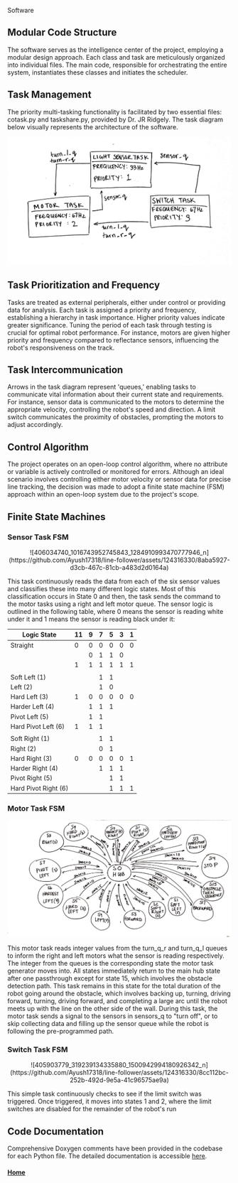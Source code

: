 Software
## Modular Code Structure

The software serves as the intelligence center of the project, employing a modular design approach. Each class and task are meticulously organized into individual files. The main code, responsible for orchestrating the entire system, instantiates these classes and initiates the scheduler.

## Task Management

The priority multi-tasking functionality is facilitated by two essential files: cotask.py and taskshare.py, provided by Dr. JR Ridgely. The task diagram below visually represents the architecture of the software.

<p align="center">
  <img src="/docs/assets/images/task_diagram.JPG" />
</p>

## Task Prioritization and Frequency

Tasks are treated as external peripherals, either under control or providing data for analysis. Each task is assigned a priority and frequency, establishing a hierarchy in task importance. Higher priority values indicate greater significance. Tuning the period of each task through testing is crucial for optimal robot performance. For instance, motors are given higher priority and frequency compared to reflectance sensors, influencing the robot's responsiveness on the track.

## Task Intercommunication

Arrows in the task diagram represent 'queues,' enabling tasks to communicate vital information about their current state and requirements. For instance, sensor data is communicated to the motors to determine the appropriate velocity, controlling the robot's speed and direction. A limit switch communicates the proximity of obstacles, prompting the motors to adjust accordingly.

## Control Algorithm

The project operates on an open-loop control algorithm, where no attribute or variable is actively controlled or monitored for errors. Although an ideal scenario involves controlling either motor velocity or sensor data for precise line tracking, the decision was made to adopt a finite state machine (FSM) approach within an open-loop system due to the project's scope.

## Finite State Machines

### Sensor Task FSM
<p align="center">
  ![406034740_1016743952745843_1284910993470777946_n](https://github.com/Ayush17318/line-follower/assets/124316330/8aba5927-d3cb-467c-81cb-a483d2d0164a)

</p>

This task continuously reads the data from each of the six sensor values and classifies these into many different logic states. Most of this classification occurs in State 0 and then, the task sends the command to the motor tasks using a right and left motor queue. The sensor logic is outlined in the following table, where 0 means the sensor is reading white under it and 1 means the sensor is reading black under it:

| Logic State           | 11 | 9 | 7 | 5 | 3 | 1 |
|-----------------------|----|---|---|---|---|---|
| Straight              | 0  | 0 | 0 | 0 | 0 | 0 |
|                       |    | 0 | 1 | 1 | 0 |   |
|                       | 1  | 1 | 1 | 1 | 1 | 1 |
|                       |    |   |   |   |   |   |
| Soft Left (1)         |    |   | 1 | 1 |   |   |
| Left (2)              |    |   | 1 | 0 |   |   |
| Hard Left (3)         | 1  | 0 | 0 | 0 | 0 | 0 |
| Harder Left (4)       |    | 1 | 1 | 1 |   |   |
| Pivot Left (5)        |    | 1 | 1 |   |   |   |
| Hard Pivot Left (6)   | 1  | 1 | 1 |   |   |   |
|                       |    |   |   |   |   |   |
| Soft Right (1)        |    |   | 1 | 1 |   |   |
| Right (2)             |    |   | 0 | 1 |   |   |
| Hard Right (3)        | 0  | 0 | 0 | 0 | 0 | 1 |
| Harder Right (4)      |    |   | 1 | 1 | 1 |   |
| Pivot Right (5)       |    |   |   | 1 | 1 |   |
| Hard Pivot Right  (6) |    |   |   | 1 | 1 | 1 |



### Motor Task FSM
<p align="center">
  <img src="/docs/assets/images/mot_gen_fsm.JPG" />
</p>

This motor task reads integer values from the turn_q_r and turn_q_l queues to inform the right and left motors what the sensor is reading respectively. The integer from the queues is the corresponding state the motor task generator moves into. All states immediately return to the main hub state after one passthrough except for state 15, which involves the obstacle detection path. This task remains in this state for the total duration of the robot going around the obstacle, which involves backing up, turning, driving forward, turning, driving forward, and completing a large arc until the robot meets up with the line on the other side of the wall. During this task, the motor task sends a signal to the sensors in sensors_q to "turn off", or to skip collecting data and filling up the sensor queue while the robot is following the pre-programmed path. 

### Switch Task FSM
<p align="center">
  ![405903779_319239134335880_1500942994180926342_n](https://github.com/Ayush17318/line-follower/assets/124316330/8cc112bc-252b-492d-9e5a-41c96575ae9a)

</p>

This simple task continuously checks to see if the limit switch was triggered. Once triggered, it moves into states 1 and 2, where the limit switches are disabled for the remainder of the robot's run

## Code Documentation
Comprehensive Doxygen comments have been provided in the codebase for each Python file. The detailed documentation is accessible [here](https://ayush17318.github.io/Term-Project/).

#### [Home](./README.md) 
